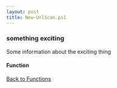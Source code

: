 ```yaml
---
layout: post
title: New-UrlScan.ps1
---
```


### something exciting

Some information about the exciting thing

#### Function

<script src="https://gist-it.appspot.com/github.com/BanterBoy/scripts-blog/blob/master/PowerShell/functions/New-UrlScan.ps1" crossorigin="anonymous"></script>

<a href="/menu/_pages/functions.html">Back to Functions</a>
